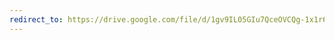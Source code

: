 ```yaml
---
redirect_to: https://drive.google.com/file/d/1gv9IL05GIu7QceOVCQg-1x1r6L_B9LX1/view?usp=drivesdk
---
```


